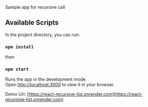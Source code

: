 Sample app for recursive call
## Available Scripts

In the project directory, you can run:
### `npm install`
then
### `npm start`

Runs the app in the development mode.\
Open [http://localhost:3000](http://localhost:3000) to view it in your browser.

Demo Url: [https://react-recursive-list.onrender.com](https://react-recursive-list.onrender.com)

